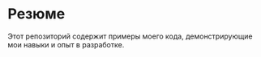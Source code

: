 # Резюме

Этот репозиторий содержит примеры моего кода, демонстрирующие мои навыки и опыт в разработке.
